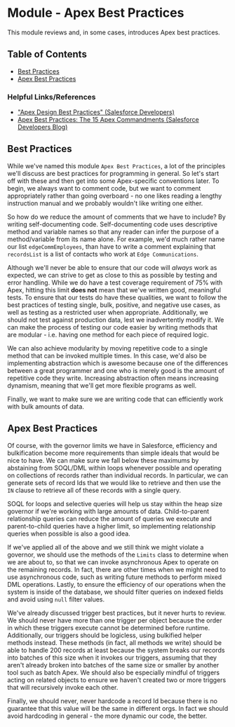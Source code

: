 # Module - Apex Best Practices

This module reviews and, in some cases, introduces Apex best practices.

## Table of Contents

* [Best Practices](#best-practices)
* [Apex Best Practices](#apex-best-practices)

### Helpful Links/References

* ["Apex Design Best Practices" (Salesforce Developers)](https://developer.salesforce.com/wiki/apex_code_best_practices)
* [Apex Best Practices: The 15 Apex Commandments (Salesforce Developers Blog)](https://developer.salesforce.com/blogs/developer-relations/2015/01/apex-best-practices-15-apex-commandments.html)

## Best Practices

While we've named this module `Apex Best Practices`, a lot of the principles we'll discuss are best practices for programming in general. So let's start off with these and then get into some Apex-specific conventions later. To begin, we always want to comment code, but we want to comment appropriately rather than going overboard - no one likes reading a lengthy instruction manual and we probably wouldn't like writing one either.

So how do we reduce the amount of comments that we have to include? By writing self-documenting code. Self-documenting code uses descriptive method and variable names so that any reader can infer the purpose of a method/variable from its name alone. For example, we'd much rather name our list `edgeCommEmployees`, than have to write a comment explaining that `recordsList` is a list of contacts who work at `Edge Communications`. 

Although we'll never be able to ensure that our code will _always_ work as expected, we can strive to get as close to this as possible by testing and error handling. While we do have a test coverage requirement of 75% with Apex, hitting this limit **does not** mean that we've written good, meaningful tests. To ensure that our tests do have these qualities, we want to follow the best practices of testing single, bulk, positive, and negative use cases, as well as testing as a restricted user when appropriate. Additionally, we should not test against production data, lest we inadvertently modify it. We can make the process of testing our code easier by writing methods that are modular - i.e. having one method for each piece of required logic.

We can also achieve modularity by moving repetitive code to a single method that can be invoked multiple times. In this case, we'd also be implementing abstraction which is awesome because one of the differences between a great programmer and one who is merely good is the amount of repetitive code they write. Increasing abstraction often means increasing dynamism, meaning that we'll get more flexible programs as well.

Finally, we want to make sure we are writing code that can efficiently work with bulk amounts of data.

## Apex Best Practices

Of course, with the governor limits we have in Salesforce, efficiency and bulkification become more requirements than simple ideals that would be nice to have. We can make sure we fall below these maximums by abstaining from SOQL/DML within loops whenever possible and operating on collections of records rather than individual records. In particular, we can generate sets of record Ids that we would like to retrieve and then use the `IN` clause to retrieve all of these records with a single query.

SOQL for loops and selective queries will help us stay within the heap size governor if we're working with large amounts of data. Child-to-parent relationship queries can reduce the amount of queries we execute and parent-to-child queries have a higher limit, so implementing relationship queries when possible is also a good idea.

If we've applied all of the above and we still think we might violate a governor, we should use the methods of the `Limits` class to determine when we are about to, so that we can invoke asynchronous Apex to operate on the remaining records. In fact, there are other times when we might need to use asynchronous code, such as writing future methods to perform mixed DML operations. Lastly, to ensure the efficiency of our operations when the system is inside of the database, we should filter queries on indexed fields and avoid using `null` filter values.

We've already discussed trigger best practices, but it never hurts to review. We should never have more than one trigger per object because the order in which these triggers execute cannot be determined before runtime. Additionally, our triggers should be logicless, using bulkified helper methods instead. These methods (in fact, all methods we write) should be able to handle 200 records at least because the system breaks our records into batches of this size when it invokes our triggers, assuming that they aren't already broken into batches of the same size or smaller by another tool such as batch Apex. We should also be especially mindful of triggers acting on related objects to ensure we haven't created two or more triggers that will recursively invoke each other.

Finally, we should never, never hardcode a record Id because there is no guarantee that this value will be the same in different orgs. In fact we should avoid hardcoding in general - the more dynamic our code, the better.
